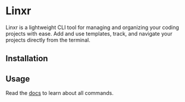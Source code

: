 # Linxr
Linxr is a lightweight CLI tool for managing and organizing your coding projects with ease. Add and use templates, track, and navigate your projects directly from the terminal.

## Installation

## Usage
Read the [docs](./docs.md) to learn about all commands.
